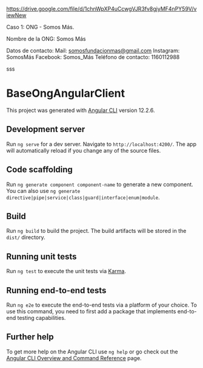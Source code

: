 https://drive.google.com/file/d/1chnWpXP4uCcwgVJR3fv8gjyMF4nPY59V/viewNew 

Caso 1: ONG - Somos Más.

Nombre de la ONG: Somos Más

Datos de contacto:
Mail: somosfundacionmas@gmail.com
Instagram: SomosMás
Facebook: Somos_Más
Teléfono de contacto: 1160112988

sss


# BaseOngAngularClient

This project was generated with [Angular CLI](https://github.com/angular/angular-cli) version 12.2.6.

## Development server

Run `ng serve` for a dev server. Navigate to `http://localhost:4200/`. The app will automatically reload if you change any of the source files.

## Code scaffolding

Run `ng generate component component-name` to generate a new component. You can also use `ng generate directive|pipe|service|class|guard|interface|enum|module`.

## Build

Run `ng build` to build the project. The build artifacts will be stored in the `dist/` directory.

## Running unit tests

Run `ng test` to execute the unit tests via [Karma](https://karma-runner.github.io).

## Running end-to-end tests

Run `ng e2e` to execute the end-to-end tests via a platform of your choice. To use this command, you need to first add a package that implements end-to-end testing capabilities.

## Further help

To get more help on the Angular CLI use `ng help` or go check out the [Angular CLI Overview and Command Reference](https://angular.io/cli) page.
